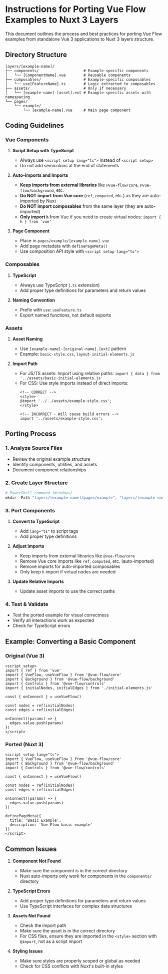 # Instructions for Porting Vue Flow Examples to Nuxt 3 Layers

This document outlines the process and best practices for porting Vue Flow examples from standalone Vue 3 applications to Nuxt 3 layers structure.

## Directory Structure

```
layers/[example-name]/
├── components/                    # Example-specific components
│   └── [ComponentName].vue        # Reusable components 
├── composables/                   # Example-specific composables
│   └── use[FeatureName].ts        # Logic extracted to composables
├── assets/                        # Only if necessary
│   └── [example-name]-[asset].ext # Example-specific assets with namespacing
└── pages/
    └── example/
        └── [example-name].vue     # Main page component
```

## Coding Guidelines

### Vue Components

1. **Script Setup with TypeScript**
   - Always use `<script setup lang="ts">` instead of `<script setup>`
   - Do not add semicolons at the end of statements

2. **Auto-imports and Imports**
   - **Keep imports from external libraries** like `@vue-flow/core`, `@vue-flow/background`, etc.
   - **Do NOT import from Vue core** (`ref`, `computed`, etc.) as they are auto-imported by Nuxt
   - **Do NOT import composables** from the same layer (they are auto-imported)
   - **Only import `h`** from Vue if you need to create virtual nodes: `import { h } from 'vue'`

3. **Page Component**
   - Place in `pages/example/[example-name].vue`
   - Add page metadata with `definePageMeta()`
   - Use composition API style with `<script setup lang="ts">`

### Composables

1. **TypeScript**
   - Always use TypeScript (`.ts` extension)
   - Add proper type definitions for parameters and return values

2. **Naming Convention**
   - Prefix with `use`: `useFeature.ts`
   - Export named functions, not default exports

### Assets

1. **Asset Naming**
   - Use `[example-name]-[original-name].[ext]` pattern
   - Example: `basic-style.css`, `layout-initial-elements.js`

2. **Import Path**
   - For JS/TS assets: Import using relative paths: `import { data } from '../assets/basic-initial-elements.js'`
   - For CSS: Use style imports instead of direct imports:
     ```vue
     <!-- CORRECT -->
     <style>
     @import '../../assets/example-style.css';
     </style>

     <!-- INCORRECT - Will cause build errors -->
     import '../assets/example-style.css';
     ```

## Porting Process

### 1. Analyze Source Files

- Review the original example structure
- Identify components, utilities, and assets
- Document component relationships

### 2. Create Layer Structure

```powershell
# PowerShell command (Windows)
mkdir -Path "layers/[example-name]/pages/example", "layers/[example-name]/components", "layers/[example-name]/composables", "layers/[example-name]/assets"
```

### 3. Port Components

1. **Convert to TypeScript**
   - Add `lang="ts"` to script tags
   - Add proper type definitions

2. **Adjust Imports**
   - Keep imports from external libraries like `@vue-flow/core`
   - Remove Vue core imports like `ref`, `computed`, etc. (auto-imported)
   - Remove imports for auto-imported composables
   - Only keep `h` import if virtual nodes are needed

3. **Update Relative Imports**
   - Update asset imports to use the correct paths

### 4. Test & Validate

- Test the ported example for visual correctness
- Verify all interactions work as expected
- Check for TypeScript errors

## Example: Converting a Basic Component

### Original (Vue 3)

```vue
<script setup>
import { ref } from 'vue'
import { VueFlow, useVueFlow } from '@vue-flow/core'
import { Background } from '@vue-flow/background'
import { Controls } from '@vue-flow/controls'
import { initialNodes, initialEdges } from './initial-elements.js'

const { onConnect } = useVueFlow()

const nodes = ref(initialNodes)
const edges = ref(initialEdges)

onConnect((params) => {
  edges.value.push(params)
})
</script>
```

### Ported (Nuxt 3)

```vue
<script setup lang="ts">
import { VueFlow, useVueFlow } from '@vue-flow/core'
import { Background } from '@vue-flow/background'
import { Controls } from '@vue-flow/controls'

const { onConnect } = useVueFlow()

const nodes = ref(initialNodes)
const edges = ref(initialEdges)

onConnect((params) => {
  edges.value.push(params)
})

definePageMeta({
  title: 'Basic Example',
  description: 'Vue Flow basic example'
})
</script>
```

## Common Issues

1. **Component Not Found**
   - Make sure the component is in the correct directory
   - Nuxt auto-imports only work for components in the `components/` directory

2. **TypeScript Errors**
   - Add proper type definitions for parameters and return values
   - Use TypeScript interfaces for complex data structures

3. **Assets Not Found**
   - Check the import path
   - Make sure the asset is in the correct directory
   - For CSS files, ensure they are imported in the `<style>` section with `@import`, not as a script import

4. **Styling Issues**
   - Make sure styles are properly scoped or global as needed
   - Check for CSS conflicts with Nuxt's built-in styles
